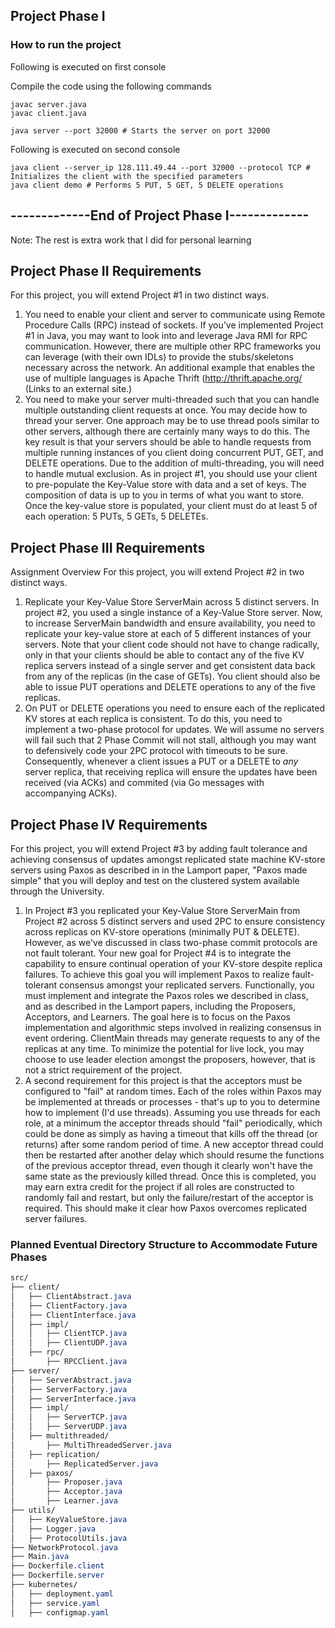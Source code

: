 ##  Project Phase I

### How to run the project

Following is executed on first console

Compile the code using the following commands
```shell
javac server.java
javac client.java
```

```shell
java server --port 32000 # Starts the server on port 32000
```

Following is executed on second console
```shell
java client --server_ip 128.111.49.44 --port 32000 --protocol TCP # Initializes the client with the specified parameters
java client demo # Performs 5 PUT, 5 GET, 5 DELETE operations
```

## -------------End of Project Phase I-------------

Note: The rest is extra work that I did for personal learning

##  Project Phase II Requirements
For this project, you will extend Project #1 in two distinct ways.
1) You need to enable your client and server to communicate using Remote Procedure Calls (RPC) instead of sockets. If you’ve implemented Project #1 in Java, you may want to look into and leverage Java RMI for RPC communication. However, there are multiple other RPC frameworks you can leverage (with their own IDLs) to provide the stubs/skeletons necessary across the network. An additional example that enables the use of multiple languages is Apache Thrift (http://thrift.apache.org/
   (Links to an external site.)
2) You need to make your server multi-threaded such that you can handle multiple outstanding client requests at once. You may decide how to thread your server. One approach may be to use thread pools similar to other servers, although there are certainly many ways to do this. The key result is that your servers should be able to handle requests from multiple running instances of you client doing concurrent PUT, GET, and DELETE operations. Due to the addition of multi-threading, you will need to handle mutual exclusion.
   As in project #1, you should use your client to pre-populate the Key-Value store with data and a set of keys. The composition of data is up to you in terms of what you want to store. Once the key-value store is populated, your client must do at least 5 of each operation: 5 PUTs, 5 GETs, 5 DELETEs.

##  Project Phase III Requirements
Assignment Overview
For this project, you will extend Project #2 in two distinct ways.
1) Replicate your Key-Value Store ServerMain across 5 distinct servers. In project #2, you used a single
   instance of a Key-Value Store server. Now, to increase ServerMain bandwidth and ensure availability, you need to replicate your key-value store at each of 5 different instances of your servers. Note that your client code should not have to change radically, only in that your clients should be able to contact any of the five KV replica servers instead of a single server and get consistent data back from any of the replicas (in the case of GETs). You client should also be able to issue PUT operations and DELETE operations to any of the five replicas.
2) On PUT or DELETE operations you need to ensure each of the replicated KV stores at each replica is consistent. To do this, you need to implement a two-phase protocol for updates. We will assume no servers will fail such that 2 Phase Commit will not stall, although you may want to defensively code your 2PC protocol with timeouts to be sure. Consequently, whenever a client issues a PUT or a DELETE to *any* server replica, that receiving replica will ensure the updates have been received (via ACKs) and commited (via Go messages with accompanying ACKs).

##  Project Phase IV Requirements
For this project, you will extend Project #3 by adding fault tolerance and achieving consensus of updates amongst replicated state machine KV-store servers using Paxos as described in in the Lamport paper, "Paxos made simple" that you will deploy and test on the clustered system available through the University.
1) In Project #3 you replicated your Key-Value Store ServerMain from Project #2 across 5 distinct servers and used 2PC to ensure consistency across replicas on KV-store operations (minimally PUT & DELETE). However, as we've discussed in class two-phase commit protocols are not fault tolerant. Your new goal for Project #4 is to integrate the capability to ensure continual operation of your KV-store despite replica failures. To achieve this goal you will implement Paxos to realize fault-tolerant consensus amongst your replicated servers. Functionally, you must implement and integrate the Paxos roles we described in class, and as described in the Lamport papers, including the Proposers, Acceptors, and Learners. The goal here is to focus on the Paxos implementation and algorithmic steps involved in realizing consensus in event ordering. ClientMain threads may generate requests to any of the replicas at any time. To minimize the potential for live lock, you may choose to use leader election amongst the proposers, however, that is not a strict requirement of the project.
2) A second requirement for this project is that the acceptors must be configured to "fail" at random times. Each of the roles within Paxos may be implemented at threads or processes - that's up to you to determine how to implement (I'd use threads). Assuming you use threads for each role, at a minimum the acceptor threads should "fail" periodically, which could be done as simply as having a timeout that kills off the thread (or returns) after some random period of time. A new acceptor thread could then be restarted after another delay which should resume the functions of the previous acceptor thread, even though it clearly won't have the same state as the previously killed thread. Once this is completed, you may earn extra credit for the project if all roles are constructed to randomly fail and restart, but only the failure/restart of the acceptor is required. This should make it clear how Paxos overcomes replicated server failures.

### Planned Eventual Directory Structure to Accommodate Future Phases
```css {Planned Project Structure}
src/
├── client/
│   ├── ClientAbstract.java
│   ├── ClientFactory.java
│   ├── ClientInterface.java
│   ├── impl/
│   │   ├── ClientTCP.java
│   │   ├── ClientUDP.java
│   ├── rpc/
│       ├── RPCClient.java
├── server/
│   ├── ServerAbstract.java
│   ├── ServerFactory.java
│   ├── ServerInterface.java
│   ├── impl/
│   │   ├── ServerTCP.java
│   │   ├── ServerUDP.java
│   ├── multithreaded/
│       ├── MultiThreadedServer.java
│   ├── replication/
│       ├── ReplicatedServer.java
│   ├── paxos/
│       ├── Proposer.java
│       ├── Acceptor.java
│       ├── Learner.java
├── utils/
│   ├── KeyValueStore.java
│   ├── Logger.java
│   ├── ProtocolUtils.java
├── NetworkProtocol.java
├── Main.java
├── Dockerfile.client
├── Dockerfile.server
├── kubernetes/
│   ├── deployment.yaml
│   ├── service.yaml
│   ├── configmap.yaml
```